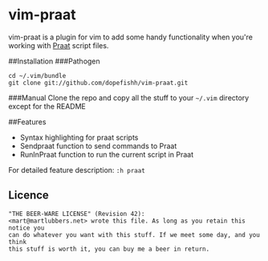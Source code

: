 vim-praat
=========
vim-praat is a plugin for vim to add some handy functionality when you're
working with [Praat](http://praat.org) script files.

##Installation
###Pathogen

	cd ~/.vim/bundle
	git clone git://github.com/dopefishh/vim-praat.git

###Manual
Clone the repo and copy all the stuff to your ```~/.vim``` directory except for
the README

##Features
- Syntax highlighting for praat scripts
- Sendpraat function to send commands to Praat
- RunInPraat function to run the current script in Praat

For detailed feature description: ```:h praat```

## Licence

	"THE BEER-WARE LICENSE" (Revision 42):
	<mart@martlubbers.net> wrote this file. As long as you retain this notice you
	can do whatever you want with this stuff. If we meet some day, and you think
	this stuff is worth it, you can buy me a beer in return.
